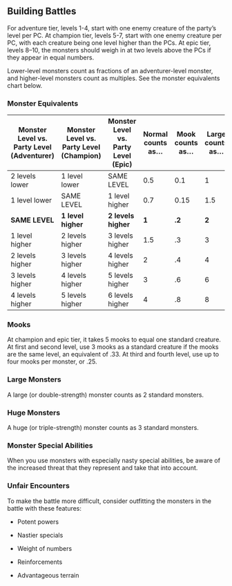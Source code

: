 ## Building Battles

For adventure tier, levels 1-4, start with one enemy creature of the
party’s level per PC. At champion tier, levels 5-7, start with one enemy
creature per PC, with each creature being one level higher than the PCs.
At epic tier, levels 8–10, the monsters should weigh in at two levels
above the PCs if they appear in equal numbers.

Lower-level monsters count as fractions of an adventurer-level monster,
and higher-level monsters count as multiples. See the monster
equivalents chart below.

### Monster Equivalents

| Monster Level vs. Party Level (Adventurer) | Monster Level vs. Party Level (Champion) | Monster Level vs. Party Level (Epic) | Normal counts as… | Mook counts as… | Large counts as… | Huge counts as… |
|--------------------------------------------|------------------------------------------|--------------------------------------|-------------------|-----------------|------------------|-----------------|
| 2 levels lower                             | 1 level lower                            | SAME LEVEL                           | 0.5               | 0.1             | 1                | 1.5             |
| 1 level lower                              | SAME LEVEL                               | 1 level higher                       | 0.7               | 0.15            | 1.5              | 2               |
| **SAME LEVEL**                             | **1 level higher**                       | **2 levels higher**                  | **1**             | **.2**          | **2**            | **3**           |
| 1 level higher                             | 2 levels higher                          | 3 levels higher                      | 1.5               | .3              | 3                | 4               |
| 2 levels higher                            | 3 levels higher                          | 4 levels higher                      | 2                 | .4              | 4                | 6               |
| 3 levels higher                            | 4 levels higher                          | 5 levels higher                      | 3                 | .6              | 6                | 8               |
| 4 levels higher                            | 5 levels higher                          | 6 levels higher                      | 4                 | .8              | 8                |                 |

### Mooks

At champion and epic tier, it takes 5 mooks to equal one standard
creature. At first and second level, use 3 mooks as a standard creature
if the mooks are the same level, an equivalent of .33. At third and
fourth level, use up to four mooks per monster, or .25.

### Large Monsters

A large (or double-strength) monster counts as 2 standard monsters.

### Huge Monsters

A huge (or triple-strength) monster counts as 3 standard monsters.

### Monster Special Abilities

When you use monsters with especially nasty special abilities, be aware
of the increased threat that they represent and take that into account.

### Unfair Encounters

To make the battle more difficult, consider outfitting the monsters in
the battle with these features:

- Potent powers

- Nastier specials

- Weight of numbers

- Reinforcements

- Advantageous terrain
